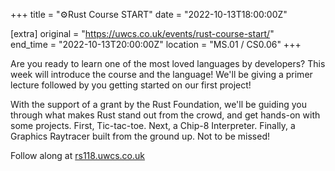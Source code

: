 +++
title = "⚙️Rust Course START"
date = "2022-10-13T18:00:00Z"

[extra]
original = "https://uwcs.co.uk/events/rust-course-start/"    
end_time = "2022-10-13T20:00:00Z"
location = "MS.01 / CS0.06"
+++

Are you ready to learn one of the most loved languages by developers? This week will introduce the course and the language! We'll be giving a primer lecture followed by you getting started on our first project!

With the support of a grant by the Rust Foundation, we'll be guiding you through what makes Rust stand out from the crowd, and get hands-on with some projects. First, Tic-tac-toe. Next, a Chip-8 Interpreter. Finally, a Graphics Raytracer built from the ground up. Not to be missed!

Follow along at [rs118.uwcs.co.uk](https://rs118.uwcs.co.uk)
